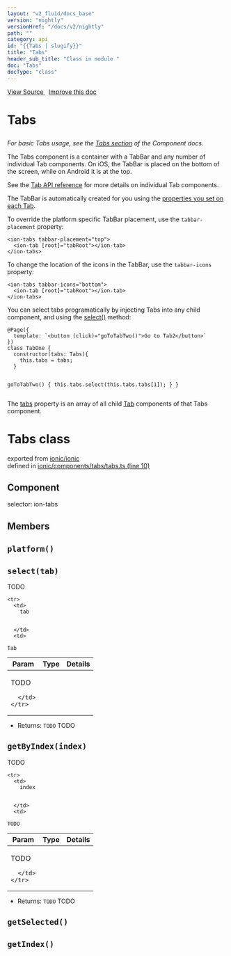 ```yaml
---
layout: "v2_fluid/docs_base"
version: "nightly"
versionHref: "/docs/v2/nightly"
path: ""
category: api
id: "{{Tabs | slugify}}"
title: "Tabs"
header_sub_title: "Class in module "
doc: "Tabs"
docType: "class"
---
```



<div class="improve-docs">
  <a href='http://github.com/driftyco/ionic2/tree/master/ionic/components/tabs/tabs.ts#L9'>
    View Source
  </a>
  &nbsp;
  <a href='http://github.com/driftyco/ionic2/edit/master/ionic/components/tabs/tabs.ts#L9'>
    Improve this doc
  </a>
</div>




<h1 class="api-title">

  Tabs



</h1>





<p><em>For basic Tabs usage, see the <a href="../../../../components/#tabs">Tabs section</a>
of the Component docs.</em></p>
<p>The Tabs component is a container with a TabBar and any number of
individual Tab components. On iOS, the TabBar is placed on the bottom of
the screen, while on Android it is at the top.</p>
<p>See the <a href="../Tab/">Tab API reference</a> for more details on individual Tab components.</p>
<p>The TabBar is automatically created for you using the
<a href="../Tab/#tab_properties">properties you set on each Tab</a>.</p>
<p>To override the platform specific TabBar placement, use the
<code>tabbar-placement</code> property:</p>
<pre><code class="lang-html">&lt;ion-tabs tabbar-placement=&quot;top&quot;&gt;
  &lt;ion-tab [root]=&quot;tabRoot&quot;&gt;&lt;/ion-tab&gt;
&lt;/ion-tabs&gt;
</code></pre>
<p>To change the location of the icons in the TabBar, use the <code>tabbar-icons</code>
property:</p>
<pre><code class="lang-html">&lt;ion-tabs tabbar-icons=&quot;bottom&quot;&gt;
  &lt;ion-tab [root]=&quot;tabRoot&quot;&gt;&lt;/ion-tab&gt;
&lt;/ion-tabs&gt;
</code></pre>
<p>You can select tabs programatically by injecting Tabs into any child
component, and using the <a href="#select">select()</a> method:</p>
<pre><code class="lang-ts">@Page({
  template: `&lt;button (click)=&quot;goToTabTwo()&quot;&gt;Go to Tab2&lt;/button&gt;`
})
class TabOne {
  constructor(tabs: Tabs){
    this.tabs = tabs;
  }

  goToTabTwo() {
    this.tabs.select(this.tabs.tabs[1]);
  }
}
</code></pre>
<p>The <a href="#tabs">tabs</a> property is an array of all child <a href="../Tab/">Tab</a> components
of that Tabs component.</p>


<h1 class="class export">Tabs <span class="type">class</span></h1>
<p class="module">exported from <a href='undefined'>ionic/ionic</a><br/>
defined in <a href="https://github.com/driftyco/ionic2/tree/master/ionic/components/tabs/tabs.ts#L10-L271">ionic/components/tabs/tabs.ts (line 10)</a>
</p>
<h2>Component</h2>
  <span>selector: ion-tabs</span>


## Members

<div id="platform"></div>
<h2>
  <code>platform()</code>

</h2>












<div id="select"></div>
<h2>
  <code>select(tab)</code>

</h2>

TODO



<table class="table" style="margin:0;">
  <thead>
    <tr>
      <th>Param</th>
      <th>Type</th>
      <th>Details</th>
    </tr>
  </thead>
  <tbody>
    
    <tr>
      <td>
        tab
        
        
      </td>
      <td>
        
  <code>Tab</code>
      </td>
      <td>
        <p>TODO</p>

        
      </td>
    </tr>
    
  </tbody>
</table>






* Returns: 
  <code>TODO</code> TODO




<div id="getByIndex"></div>
<h2>
  <code>getByIndex(index)</code>

</h2>

TODO



<table class="table" style="margin:0;">
  <thead>
    <tr>
      <th>Param</th>
      <th>Type</th>
      <th>Details</th>
    </tr>
  </thead>
  <tbody>
    
    <tr>
      <td>
        index
        
        
      </td>
      <td>
        
  <code>TODO</code>
      </td>
      <td>
        <p>TODO</p>

        
      </td>
    </tr>
    
  </tbody>
</table>






* Returns: 
  <code>TODO</code> TODO




<div id="getSelected"></div>
<h2>
  <code>getSelected()</code>

</h2>












<div id="getIndex"></div>
<h2>
  <code>getIndex()</code>

</h2>












